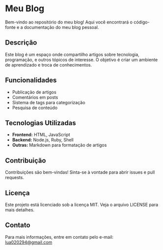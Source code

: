 # Meu Blog

Bem-vindo ao repositório do meu blog! Aqui você encontrará o código-fonte e a documentação do meu blog pessoal.

## Descrição

Este blog é um espaço onde compartilho artigos sobre tecnologia, programação, e outros tópicos de interesse. O objetivo é criar um ambiente de aprendizado e troca de conhecimentos.

## Funcionalidades

- Publicação de artigos
- Comentários em posts
- Sistema de tags para categorização
- Pesquisa de conteúdo

## Tecnologias Utilizadas

- **Frontend:** HTML, JavaScript
- **Backend:** Node.js, Ruby, Shell
- **Outras:** Markdown para formatação de artigos

## Contribuição

Contribuições são bem-vindas! Sinta-se à vontade para abrir issues e pull requests.

## Licença

Este projeto está licenciado sob a licença MIT. Veja o arquivo LICENSE para mais detalhes.

## Contato

Para mais informações, entre em contato pelo e-mail: lua020294@gmail.com